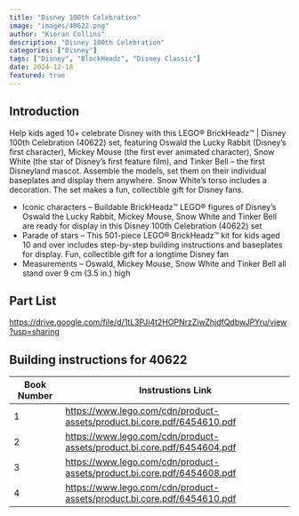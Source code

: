 ```yaml
---
title: "Disney 100th Celebration"
image: "images/40622.png"
author: "Kieran Collins"
description: "Disney 100th Celebration"
categories: ["Disney"]
tags: ["Disney", "BlockHeadz", "Disney Classic"]
date: 2024-12-18
featured: true
---
```

## Introduction

Help kids aged 10+ celebrate Disney with this LEGO® BrickHeadz™ | Disney 100th Celebration (40622) set, featuring Oswald the Lucky Rabbit (Disney’s first character), Mickey Mouse (the first ever animated character), Snow White (the star of Disney’s first feature film), and Tinker Bell – the first Disneyland mascot. Assemble the models, set them on their individual baseplates and display them anywhere. Snow White’s torso includes a decoration. The set makes a fun, collectible gift for Disney fans.

- Iconic characters – Buildable BrickHeadz™ LEGO® figures of Disney’s Oswald the Lucky Rabbit, Mickey Mouse, Snow White and Tinker Bell are ready for display in this Disney 100th Celebration (40622) set
- Parade of stars – This 501-piece LEGO® BrickHeadz™ kit for kids aged 10 and over includes step-by-step building instructions and baseplates for display. Fun, collectible gift for a longtime Disney fan
- Measurements – Oswald, Mickey Mouse, Snow White and Tinker Bell all stand over 9 cm (3.5 in.) high

## Part List

https://drive.google.com/file/d/1tL3PJi4t2HOPNrzZiwZhjdfQdbwJPYru/view?usp=sharing

## Building instructions for 40622

| Book Number | Instrustions Link |
|-------------|-------------------|
| 1           | https://www.lego.com/cdn/product-assets/product.bi.core.pdf/6454610.pdf |
| 2           | https://www.lego.com/cdn/product-assets/product.bi.core.pdf/6454604.pdf |
| 3           | https://www.lego.com/cdn/product-assets/product.bi.core.pdf/6454608.pdf |
| 4           | https://www.lego.com/cdn/product-assets/product.bi.core.pdf/6454610.pdf |